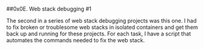 ##0x0E. Web stack debugging #1

The second in a series of web stack debugging projects was this one. I had to fix broken or troublesome web stacks in isolated containers and get them back up and running for these projects. For each task, I have a script that automates the commands needed to fix the web stack.
